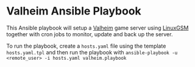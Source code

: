 # Valheim Ansible Playbook

This Ansible playbook will setup a [Valheim](https://www.valheimgame.com/) game server using [LinuxGSM](https://linuxgsm.com/servers/vhserver/) together with cron jobs to monitor, update and back up the server.

To run the playbook, create a `hosts.yaml` file using the template `hosts.yaml.tpl` and then run the playbook with `ansible-playbook -u <remote_user> -i hosts.yaml valheim.playbook`

